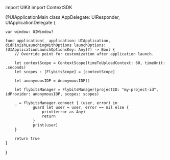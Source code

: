 import UIKit
import ContextSDK

@UIApplicationMain
class AppDelegate: UIResponder, UIApplicationDelegate {

    var window: UIWindow?

    func application(_ application: UIApplication, didFinishLaunchingWithOptions launchOptions: [UIApplicationLaunchOptionsKey: Any]?) -> Bool {
        // Override point for customization after application launch.
        
        let contextScope = ContextScope(timeToUploadContext: 60, timeUnit: .seconds)
        let scopes : [FlybitsScope] = [contextScope]
        
        let anonymousIDP = AnonymousIDP()

        let flybitsManager = FlybitsManager(projectID: "my-project-id", idProvider: anonymousIDP, scopes: scopes)

        _ = flybitsManager.connect { (user, error) in
                guard let user = user, error == nil else {
                    print(error as Any)
                    return
                }
                print(user)
        }
        
        return true
    }
}